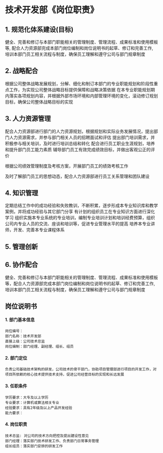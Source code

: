 # 技术开发部《岗位职责》

## 1. 规范化体系建设(目标)
健全、完善和修订与本部门职能相关的管理制度、管理流程、成果标准和使用模板等,
配合人力资源部完成本部门岗位编制和岗位说明书的起草、修订和完善工作,
培训本部门员工相关流程与制度，确保员工理解和遵守公司与部门规章制度

## 2. 战略配合
根据公司整体战略发展规划，分解、细化和制订本部门的专业职能规划和阶段性重点工作，为实现公司整体战略目标提供保障和战略决策依据
在本专业职能规划期内落实各项规划内容，并根据外部市场环境和内部管理环境的变化，滚动修订规划目标，确保公司整体战略目标的实现

## 3. 人力资源管理
配合人力资源部进行部门的人力资源规划，根据规划和实际业务发展情况，提出部门人力资源需求，并参与部门相关人员的招聘面试和评估
提出部门培训需求，并积极参与相关培训，及时进行培训总结和转化
配合进行员工职业生涯规划，培养和提升部门员工能力素质
辅导部门员工有效完成绩效目标，并做出客观公正的评价
<p>根据公司绩效管理制度及考核方案，开展部门员工的绩效考核工作</p>
<p>及时了解部门员工的思想动态，配合人力资源部进行员工关系管理和团队建设</p>

## 4. 知识管理
 定期总结工作中的成功经验和失败教训，不断积累，逐步形成本专业知识库和教学案例，并将成功经验与其它部门分享
 有计划的组织员工在专业知识方面进行深化学习
 组织实施本专业系统的专业培训，编制专业培训计划和培训经费预算，组织公司内专业人员的交流、座谈和培训等，促进专业管理水平的提高
 培养本专业讲师，开发、完善本专业课程体系

## 5. 管理创新

## 6. 协作配合

健全、完善和修订与本部门职能相关的管理制度、管理流程、成果标准和使用模板等，配合人力资源部完成本部门岗位编制和岗位说明书的起草、修订和完善工作,培训本部门员工相关流程与制度，确保员工理解和遵守公司与部门规章制度

## 岗位说明书

#### 1. 部门基本信息
    岗位编号： 
    部门名称：技术开发部
    直接上级：公司技术总监
    岗位编制：部门经理、副经理、组长、组员

#### 2. 部门定位
    负责公司基础技术架构的研发，公司技术的骨干部门，协助项目管理部进行项目的开发工作，对项目所依赖的核心技术提供技术支持，促进公司经营目标的实现和长远发展

#### 3. 任职条件
    学历要求：大专及以上学历
    专业要求：计算机或算法相关专业
    经验要求：具有2年级及以上产品开发经验
    能力要求：

#### 4. 岗位职责
    技术总监: 对公司的技术方向把控及提出建设性意见
    部门经理：落实部门技术研发工作、负责部门日常事务管理
    组长组员：落实部门安排的研发工作
